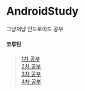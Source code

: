 # AndroidStudy
그냥저냥 안드로이드 공부

#### 코루틴
> [1차 공부](https://medium.com/@KiManSu/15-%EC%95%88%EB%93%9C%EB%A1%9C%EC%9D%B4%EB%93%9C-%EA%B3%B5%EB%B6%80-coroutine-%EC%BD%94%EB%A3%A8%ED%8B%B4-1%ED%8E%B8-82c40069098c)  
> [2차 공부](https://kimansu.medium.com/16-%EC%95%88%EB%93%9C%EB%A1%9C%EC%9D%B4%EB%93%9C-%EA%B3%B5%EB%B6%80-coroutine-%EC%BD%94%EB%A3%A8%ED%8B%B4-2%ED%8E%B8-c3be4c9a151c)  
> [3차 공부](https://kimansu.medium.com/17-%EC%95%88%EB%93%9C%EB%A1%9C%EC%9D%B4%EB%93%9C-%EA%B3%B5%EB%B6%80-coroutine-%EC%BD%94%EB%A3%A8%ED%8B%B4-3%ED%8E%B8-9489f40f2f93)  
> [4차 공부](https://medium.com/@kimansu/18-%EC%95%88%EB%93%9C%EB%A1%9C%EC%9D%B4%EB%93%9C-%EA%B3%B5%EB%B6%80-coroutine-%EC%BD%94%EB%A3%A8%ED%8B%B4-4%ED%8E%B8-c791d59ec639)
